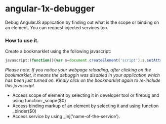 # angular-1x-debugger
Debug AngularJS application by finding out what is the scope or binding on an element. You can request injected services too.

### How to use it.

Create a bookmarklet using the following javascript:

```javascript
javascript:(function(){var s=document.createElement('script');s.setAttribute('src','https://rawgit.com/nkanand4/angular-1x-debugger/master/main.js');s.setAttribute('type','text/javascript');document.querySelector('head').appendChild(s)}())
```

*Please note: If you notice your webpage reloading, after clicking on the bookmarklet, it means the debuggin was disabled in your application which has been just turned on. Kindly click on the bookmarklet again to re-include this javascript.*

 - Access scope of element by selecting it in developer tool or firebug and using function _scope($0)
 - Access binding markup of an element by selecting it and using function _binder($0)
 - Access service by using _inj('name-of-the-service').
